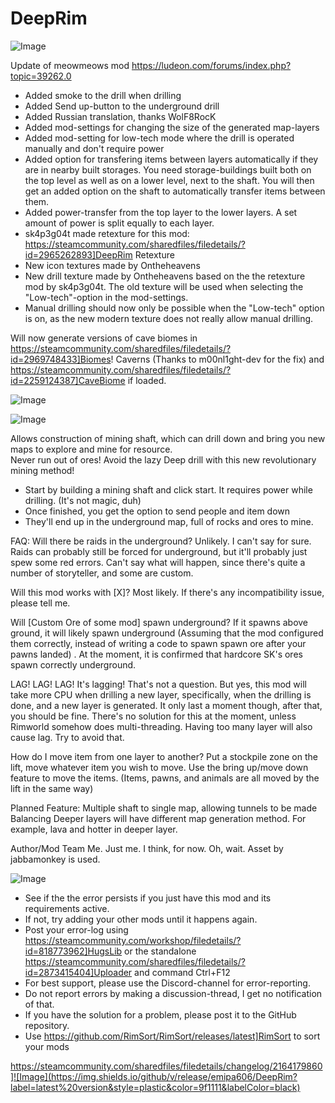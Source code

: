 # DeepRim

![Image](https://i.imgur.com/buuPQel.png)

Update of meowmeows mod
https://ludeon.com/forums/index.php?topic=39262.0

- Added smoke to the drill when drilling
- Added Send up-button to the underground drill
- Added Russian translation, thanks WolF8RocK
- Added mod-settings for changing the size of the generated map-layers
- Added mod-setting for low-tech mode where the drill is operated manually and don't require power
- Added option for transfering items between layers automatically if they are in nearby built storages. You need storage-buildings built both on the top level as well as on a lower level, next to the shaft. You will then get an added option on the shaft to automatically transfer items between them. 
- Added power-transfer from the top layer to the lower layers. A set amount of power is split equally to each layer.
- sk4p3g04t made retexture for this mod: https://steamcommunity.com/sharedfiles/filedetails/?id=2965262893]DeepRim Retexture
- New icon textures made by Ontheheavens
- New drill texture made by Ontheheavens based on the the retexture mod by sk4p3g04t. The old texture will be used when selecting the "Low-tech"-option in the mod-settings.
- Manual drilling should now only be possible when the "Low-tech" option is on, as the new modern texture does not really allow manual drilling.

Will now generate versions of cave biomes in https://steamcommunity.com/sharedfiles/filedetails/?id=2969748433]Biomes! Caverns  (Thanks to m00nl1ght-dev for the fix) and https://steamcommunity.com/sharedfiles/filedetails/?id=2259124387]CaveBiome if loaded.

![Image](https://i.imgur.com/pufA0kM.png)

	
![Image](https://i.imgur.com/Z4GOv8H.png)


Allows construction of mining shaft, which can drill down and bring you new maps to explore and mine for resource.  
Never run out of ores! 
Avoid the lazy Deep drill with this new revolutionary mining method!

- Start by building a mining shaft and click start. It requires power while drilling. (It's not magic, duh)
- Once finished, you get the option to send people and item down
- They'll end up in the underground map, full of rocks and ores to mine.

FAQ:
Will there be raids in the underground?
Unlikely. I can't say for sure. Raids can probably still be forced for underground, but it'll probably just spew some red errors. Can't say what will happen, since there's quite a number of storyteller, and some are custom.

Will this mod works with [X]?
Most likely. If there's any incompatibility issue, please tell me.

Will [Custom Ore of some mod] spawn underground?
If it spawns above ground, it will likely spawn underground (Assuming that the mod configured them correctly, instead of writing a code to spawn spawn ore after your pawns landed) . At the moment, it is confirmed that hardcore SK's ores spawn correctly underground.

LAG! LAG! LAG! It's lagging!
That's not a question. But yes, this mod will take more CPU when drilling a new layer, specifically, when the drilling is done, and a new layer is generated. It only last a moment though, after that, you should be fine. There's no solution for this at the moment, unless Rimworld somehow does multi-threading. Having too many layer will also cause lag. Try to avoid that.

How do I move item from one layer to another?
Put a stockpile zone on the lift, move whatever item you wish to move. Use the bring up/move down feature to move the items. (Items, pawns, and animals are all moved by the lift in the same way)

Planned Feature:
Multiple shaft to single map, allowing tunnels to be made
Balancing
Deeper layers will have different map generation method. For example, lava and hotter in deeper layer.

Author/Mod Team
Me. Just me. I think, for now.
Oh, wait. Asset by jabbamonkey is used.


![Image](https://i.imgur.com/PwoNOj4.png)



-  See if the the error persists if you just have this mod and its requirements active.
-  If not, try adding your other mods until it happens again.
-  Post your error-log using https://steamcommunity.com/workshop/filedetails/?id=818773962]HugsLib or the standalone https://steamcommunity.com/sharedfiles/filedetails/?id=2873415404]Uploader and command Ctrl+F12
-  For best support, please use the Discord-channel for error-reporting.
-  Do not report errors by making a discussion-thread, I get no notification of that.
-  If you have the solution for a problem, please post it to the GitHub repository.
-  Use https://github.com/RimSort/RimSort/releases/latest]RimSort to sort your mods



https://steamcommunity.com/sharedfiles/filedetails/changelog/2164179860]![Image](https://img.shields.io/github/v/release/emipa606/DeepRim?label=latest%20version&style=plastic&color=9f1111&labelColor=black)

